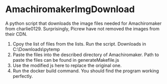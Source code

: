 # AmachiromakerImgDownload
A python script that downloads the image files needed for Amachiromaker from charlie0129.
Surprisingly, Picrew have not removed the images from their CDN.
1. Cpoy the list of files from the lists. Run the script. Downloads in C:\Downloads\pytemp
2. Paste the files into the described directory of Amachiromaker. Path to paste the files can be found in generateMakefile.js
3. Use the modified js here to replace the original one.
4. Run the docker build command.
You should find the program working perfectly.
